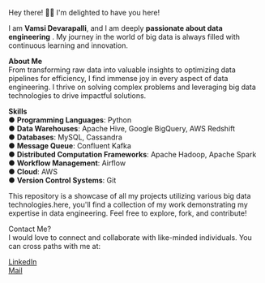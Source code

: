 Hey there! 🙋‍♂️ I'm delighted to have you here! 

I am **Vamsi Devarapalli**, and I am deeply **passionate about data engineering** . My journey in the world of big data is always filled with continuous learning and innovation.


**About Me**<br/>
From transforming raw data into valuable insights to optimizing data pipelines for efficiency, I find immense joy in every aspect of data engineering. I thrive on solving complex problems and leveraging big data technologies to drive impactful solutions.


**Skills**<br/>
● **Programming Languages**: Python<br/>
● **Data Warehouses**: Apache Hive, Google BigQuery, AWS Redshift<br/>
● **Databases**: MySQL, Cassandra<br/>
● **Message Queue**: Confluent Kafka<br/>
● **Distributed Computation Frameworks**: Apache Hadoop, Apache Spark<br/>
● **Workflow Management**: Airflow<br/>
● **Cloud**: AWS<br/>
● **Version Control Systems**: Git<br/>


This repository is a showcase of all my projects utilizing various big data technologies.here, you'll find a collection of my work demonstrating my expertise in data engineering. Feel free to explore, fork, and contribute!

Contact Me?<br/>
I would love to connect and collaborate with like-minded individuals. You can cross paths with me at:

[LinkedIn](linkedin.com/in/vamsi-devarapalli)<br/>
[Mail](vvitvamsi@gmail.com)
